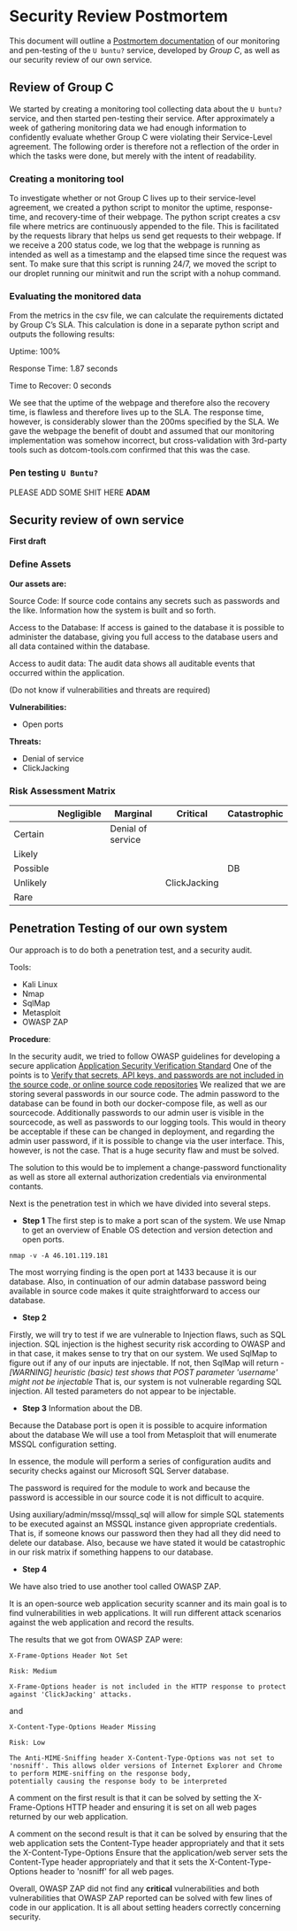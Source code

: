 # Security Review Postmortem
This document will outline a [Postmortem
documentation](https://en.wikipedia.org/wiki/Postmortem_documentation "wikipedia
explaination") of our monitoring and pen-testing of the `U buntu?` service,
developed by *Group C*, as well as our security review of our own service.

## Review of Group C
We started by creating a monitoring tool collecting data about the `U buntu?`
service, and then started pen-testing their service. After approximately a week
of gathering monitoring data we had enough information to confidently evaluate
whether Group C were violating their Service-Level agreement. The following
order is therefore not a reflection of the order in which the tasks were
done, but merely with the intent of readability.

### Creating a monitoring tool
To investigate whether or not Group C lives up to their service-level agreement, we created a python script to monitor the uptime, response-time, and recovery-time of their webpage. The python script creates a csv file where metrics are continuously appended to the file. This is facilitated by the requests library that helps us send get requests to their webpage. If we receive a 200 status code, we log that the webpage is running as intended as well as a timestamp and the elapsed time since the request was sent. To make sure that this script is running 24/7, we moved the script to our droplet running our minitwit and run the script with a nohup command.

### Evaluating the monitored data
From the metrics in the csv file, we can calculate the requirements dictated by Group C’s SLA. This calculation is done in a separate python script and outputs the following results:

Uptime: 100%

Response Time: 1.87 seconds

Time to Recover: 0 seconds

We see that the uptime of the webpage and therefore also the recovery time, is flawless and therefore lives up to the SLA. The response time, however, is considerably slower than the 200ms specified by the SLA. We gave the webpage the benefit of doubt and assumed that our monitoring implementation was somehow incorrect, but cross-validation with 3rd-party tools such as dotcom-tools.com confirmed that this was the case. 


### Pen testing `U Buntu?`
PLEASE ADD SOME SHIT HERE **ADAM**


## Security review of own service
**First draft**

### Define Assets 

**Our assets are:**

Source Code:
If source code contains any secrets such as passwords and the like.
Information how the system is built and so forth.

Access to the Database:
If access is gained to the database it is possible to administer the database,
giving you full access to the database users and all data contained within the
database.

Access to audit data: 
The audit data shows all auditable events that occurred within the application.

(Do not know if vulnerabilities and threats are required)

**Vulnerabilities:**

- Open ports


**Threats:**

- Denial of service
- ClickJacking


### Risk Assessment Matrix


|          | Negligible | Marginal          | Critical     | Catastrophic |
|----------|------------|-------------------|--------------|--------------|
| Certain  |            | Denial of service |              |              |
| Likely   |            |                   |              |              |
| Possible |            |                   |              | DB           |
| Unlikely |            |                   | ClickJacking |              |
| Rare     |            |                   |              |              |



## Penetration Testing of our own system

Our approach is to do both a penetration test, and a security audit. 

Tools: 
- Kali Linux
- Nmap 
- SqlMap
- Metasploit
- OWASP ZAP

**Procedure**:

In the security audit, we tried to follow OWASP guidelines for developing a secure application [Application Security Verification Standard](https://owasp-aasvs.readthedocs.io/en/latest/)
One of the points is to [Verify that secrets, API keys, and passwords are not included in the source code, or online source code repositories](https://owasp-aasvs.readthedocs.io/en/latest/requirement-2.29.html)
We realized that we are storing several passwords in our source code. The admin
password to the database can be found in both  our docker-compose file, as well
as our sourcecode. Additionally passwords to our admin user is visible in the
sourcecode, as well as passwords to our logging tools. 
This would in theory be acceptable if these can be changed in deployment, and
regarding the admin user password, if it is possible to change via the user
interface. This, however, is not the case.
That is a huge security flaw and must be solved.

The solution to this would be to implement a change-password functionality as
well as store all external authorization credentials via environmental
contants.


Next is the penetration test in which we have divided into several steps.


- **Step 1**
The first step is to make a port scan of the system. We use Nmap to get an overview of Enable OS detection and version detection
and open ports.
```
nmap -v -A 46.101.119.181
```

The most worrying finding is the open port at 1433 because it is our database. Also, in continuation of our admin database password being available in source code makes it quite straightforward to access our database. 
 
 - **Step 2**

Firstly, we will try to test if we are vulnerable to Injection flaws, such as SQL injection. 
SQL injection is the highest security risk according to OWASP
and in that case, it makes sense to try that on our system.
We used SqlMap to figure out if any of our inputs are injectable. If not, then SqlMap will return - 
*[WARNING] heuristic (basic) test shows that POST parameter 'username' might not be injectable*
That is, our system is not vulnerable regarding SQL injection. All tested parameters do not appear to be injectable.
 
 - **Step 3** 
Information about the DB.

Because the Database port is open it is possible to acquire information about the database
We will use a tool from Metasploit that will enumerate MSSQL configuration setting.

In essence, the module will perform a series of configuration audits and security checks against our Microsoft SQL Server database.

The password is required for the module to work and because the password is accessible in our source code it is not 
difficult to acquire.

Using auxiliary/admin/mssql/mssql_sql will allow for simple SQL statements to be executed against an MSSQL instance given appropriate credentials.
That is, if someone knows our password then they had all they did need to delete our database. Also, because we have
stated it would be catastrophic in our risk matrix if something happens to our database.

- **Step 4**

We have also tried to use another tool called OWASP ZAP.

It is an open-source web application security scanner and its main goal is to find vulnerabilities in web applications.
It will run different attack scenarios against the web application and record the results.

The results that we got from OWASP ZAP were:
```
X-Frame-Options Header Not Set

Risk: Medium

X-Frame-Options header is not included in the HTTP response to protect against 'ClickJacking' attacks.
```
and

```
X-Content-Type-Options Header Missing

Risk: Low

The Anti-MIME-Sniffing header X-Content-Type-Options was not set to 'nosniff'. This allows older versions of Internet Explorer and Chrome to perform MIME-sniffing on the response body, 
potentially causing the response body to be interpreted

```

A comment on the first result is that it can be solved by setting the X-Frame-Options HTTP header and ensuring it is set
 on all web pages returned by our web application.

A comment on the second result  is that it can be solved by ensuring that the web application sets the Content-Type header appropriately and that it sets the X-Content-Type-Options
Ensure that the application/web server sets the Content-Type header appropriately and that it sets the X-Content-Type-Options header to 'nosniff' for all web pages.

Overall, OWASP ZAP did not find any **critical** vulnerabilities and both vulnerabilities that OWASP ZAP reported can
be solved with few lines of code in our application. It is all about setting headers correctly concerning security.

